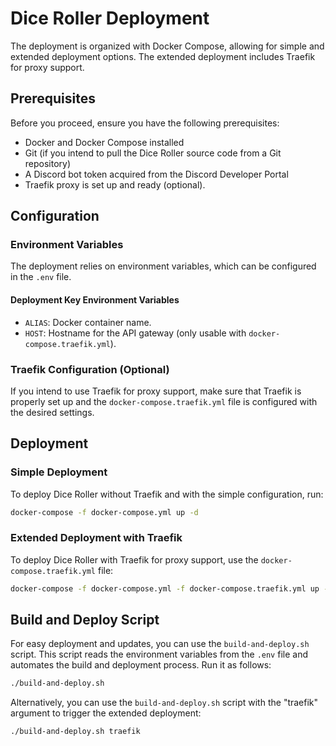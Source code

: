 # Dice Roller Deployment

The deployment is organized with Docker Compose, allowing for simple and extended deployment options. The extended deployment includes Traefik for proxy support.

## Prerequisites

Before you proceed, ensure you have the following prerequisites:

- Docker and Docker Compose installed
- Git (if you intend to pull the Dice Roller source code from a Git repository)
- A Discord bot token acquired from the Discord Developer Portal
- Traefik proxy is set up and ready (optional).

## Configuration

### Environment Variables

The deployment relies on environment variables, which can be configured in the `.env` file.

#### Deployment Key Environment Variables

- `ALIAS`: Docker container name.
- `HOST`: Hostname for the API gateway (only usable with `docker-compose.traefik.yml`).

### Traefik Configuration (Optional)

If you intend to use Traefik for proxy support, make sure that Traefik is properly set up and the `docker-compose.traefik.yml` file is configured with the desired settings.

## Deployment

### Simple Deployment

To deploy Dice Roller without Traefik and with the simple configuration, run:

```bash
docker-compose -f docker-compose.yml up -d
```

### Extended Deployment with Traefik

To deploy Dice Roller with Traefik for proxy support, use the `docker-compose.traefik.yml` file:

```bash
docker-compose -f docker-compose.yml -f docker-compose.traefik.yml up -d
```

## Build and Deploy Script

For easy deployment and updates, you can use the `build-and-deploy.sh` script. This script reads the environment variables from the `.env` file and automates the build and deployment process. Run it as follows:

```bash
./build-and-deploy.sh
```

Alternatively, you can use the `build-and-deploy.sh` script with the "traefik" argument to trigger the extended deployment:

```bash
./build-and-deploy.sh traefik
```